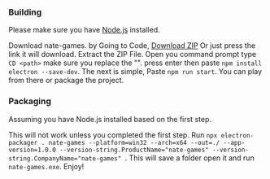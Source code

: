 ### Building

Please make sure you have [Node.js](https://nodejs.org/en/download) installed.

Download nate-games. by Going to Code, [Download ZIP](https://github.com/nate-games/nate-games.github.io/archive/refs/heads/main.zip) Or just press the link it will download. Extract the ZIP File. Open you command prompt type `CD <path>` make sure you replace the "<path>". press enter then paste `npm install electron --save-dev`. The next is simple, Paste `npm run start`. You can play from there or package the project.

### Packaging

Assuming you have Node.js installed based on the first step.

This will not work unless you completed the first step. Run `npx electron-packager . nate-games --platform=win32 --arch=x64 --out=./ --app-version=1.0.0 --version-string.ProductName="nate-games" --version-string.CompanyName="nate-games" `. This will save a folder open it and run `nate-games.exe`. Enjoy!
